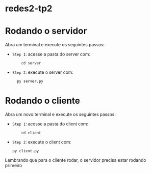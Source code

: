 # redes2-tp2

# Rodando o servidor

Abra um terminal e execute os seguintes passos:

- `Step 1`: acesse a pasta do server com:
  ```
      cd server
  ```
- `Step 2`: execute o server com:
  ```
    py server.py
  ```

# Rodando o cliente

Abra um novo terminal e execute os seguintes passos:

- `Step 1`: acesse a pasta do client com:
  ```
      cd client
  ```
- `Step 2`: execute o client com:
  ```
  py client.py
  ```

Lembrando que para o cliente rodar, o servidor precisa estar rodando primeiro
